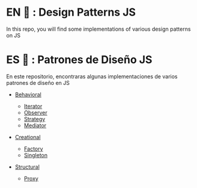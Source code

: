 # EN :hamburger: : Design Patterns JS 

In this repo, you will find some implementations of various design patterns on JS
    
# ES :beers: : Patrones de Diseño JS

En este repositorio, encontraras algunas implementaciones de varios patrones de diseño en JS


- [Behavioral](https://github.com/JoshuaPCruz/Design-Patterns-JS/tree/master/Behavioral)

    - [Iterator](https://github.com/JoshuaPCruz/Design-Patterns-JS/blob/master/Behavioral/iterator.js)
    - [Observer](https://github.com/JoshuaPCruz/Design-Patterns-JS/blob/master/Behavioral/observer.js)
    - [Strategy](https://github.com/JoshuaPCruz/Design-Patterns-JS/blob/master/Behavioral/strategy.js)
    - [Mediator](https://github.com/JoshuaPCruz/Design-Patterns-JS/blob/master/Behavioral/mediator.js)

- [Creational](https://github.com/JoshuaPCruz/Design-Patterns-JS/tree/master/Creational)

    - [Factory](https://github.com/JoshuaPCruz/Design-Patterns-JS/blob/master/Creational/factory.js)
    - [Singleton](https://github.com/JoshuaPCruz/Design-Patterns-JS/blob/master/Creational/singleton.js)

- [Structural](https://github.com/JoshuaPCruz/Design-Patterns-JS/tree/master/Structural)

    - [Proxy](https://github.com/JoshuaPCruz/Design-Patterns-JS/blob/master/Behavioral/proxy.js)

